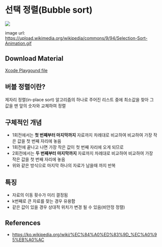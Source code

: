 # 선택 정렬(Bubble sort)
![](https://upload.wikimedia.org/wikipedia/commons/9/94/Selection-Sort-Animation.gif)

image url: https://upload.wikimedia.org/wikipedia/commons/9/94/Selection-Sort-Animation.gif

## Download Material
[Xcode Playgound file]()

## 버블 정렬이란?
제자리 정렬(in-place sort) 알고리즘의 하나로 주어진 리스트 중에 최소값을 찾아 그 값을 맨 앞의 숫자와 교체하여 정렬

## 구체적인 개념
* 1회전에서는 **첫 번째부터 마지막까지** 자료까지 차례대로 비교하여 비교하여 가장 작은 값을 첫 번째 자리에 놓음
* 1회전에 끝나고 나면 가장 작은 값이 첫 번째 자리에 오게 되므로
* 2회전에서는 **두 번째부터 마지막까지** 자료까지 차례대로 비교하여 비교하여 가장 작은 값을 첫 번째 자리에 놓음
* 위와 같은 방식으로 마지막 하나의 자료가 남을때 까지 반복

## 특징
* 자료의 이동 횟수가 미리 결정됨
* k번째로 큰 자료를 찾는 경우 유용함
* 같은 값이 있을 경우 상대적 위치가 변경 될 수 있음(비안정 정렬)

## References
* https://ko.wikipedia.org/wiki/%EC%84%A0%ED%83%9D_%EC%A0%95%EB%A0%AC
